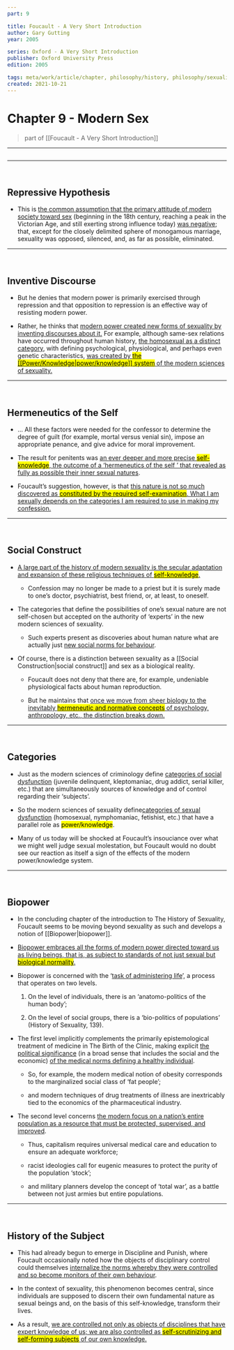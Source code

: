 ```yaml
---
part: 9

title: Foucault - A Very Short Introduction
author: Gary Gutting
year: 2005

series: Oxford - A Very Short Introduction
publisher: Oxford University Press
edition: 2005

tags: meta/work/article/chapter, philosophy/history, philosophy/sexuality
created: 2021-10-21
---
```


# Chapter 9 - Modern Sex
> part of [[Foucault - A Very Short Introduction]]

---

```toc
```

---

<br>

## Repressive Hypothesis

- This is <u>the common assumption that the primary attitude of modern society toward sex</u> (beginning in the 18th century, reaching a peak in the Victorian Age, and still exerting strong influence today) <u>was negative</u>; that, except for the closely delimited sphere of monogamous marriage, sexuality was opposed, silenced, and, as far as possible, eliminated.

---

<br>

## Inventive Discourse

- But he denies that modern power is primarily exercised through repression and that opposition to repression is an effective way of resisting modern power.

- Rather, he thinks that <u>modern power created new forms of sexuality by inventing discourses about it.</u> For example, although same-sex relations have occurred throughout human history, <u>the homosexual as a distinct category</u>, with defining psychological, physiological, and perhaps even genetic characteristics, <u>was created by <mark>the [[Power/Knowledge|power/knowledge]] system</mark> of the modern sciences of sexuality.</u>

---

<br>

## Hermeneutics of the Self

- … All these factors were needed for the confessor to determine the degree of guilt (for example, mortal versus venial sin), impose an appropriate penance, and give advice for moral improvement.

- The result for penitents was <u>an ever deeper and more precise <mark>self-knowledge</mark>, the outcome of a ‘hermeneutics of the self ’ that revealed as fully as possible their inner sexual natures</u>.

- Foucault’s suggestion, however, is that <u>this nature is not so much discovered as <mark>constituted by the required self-examination</mark>. What I am sexually depends on the categories I am required to use in making my confession.</u>

---

<br>

## Social Construct

- <u>A large part of the history of modern sexuality is the secular adaptation and expansion of these religious techniques of <mark>self-knowledge</mark>.</u>

	- Confession may no longer be made to a priest but it is surely made to one’s doctor, psychiatrist, best friend, or, at least, to oneself.

- The categories that define the possibilities of one’s sexual nature are not self-chosen but accepted on the authority of ‘experts’ in the new modern sciences of sexuality.

	- Such experts present as discoveries about human nature what are actually just <u>new social norms for behaviour</u>.

 - Of course, there is a distinction between sexuality as a [[Social Construction|social construct]] and sex as a biological reality.

	- Foucault does not deny that there are, for example, undeniable physiological facts about human reproduction.

	- But he maintains that <u>once we move from sheer biology to the inevitably <mark>hermeneutic and normative concepts</mark> of psychology, anthropology, etc., the distinction breaks down.</u>

---

<br>

## Categories

- Just as the modern sciences of criminology define <u>categories of social dysfunction</u> (juvenile delinquent, kleptomaniac, drug addict, serial killer, etc.) that are simultaneously sources of knowledge and of control regarding their ‘subjects’.

- So the modern sciences of sexuality define<u>categories of sexual dysfunction</u> (homosexual, nymphomaniac, fetishist, etc.) that have a parallel role as <mark>power/knowledge</mark>.

- Many of us today will be shocked at Foucault’s insouciance over what we might well judge sexual molestation, but Foucault would no doubt see our reaction as itself a sign of the effects of the modern power/knowledge system.

---

<br>

## Biopower

- In the concluding chapter of the introduction to The History of Sexuality, Foucault seems to be moving beyond sexuality as such and develops a notion of [[Biopower|biopower]].

- <u>Biopower embraces all the forms of modern power directed toward us as living beings, that is, as subject to standards of not just sexual but <mark>biological normality</mark>.</u>

- Biopower is concerned with the ‘<u>task of administering life</u>’, a process that operates on two levels.

	1. On the level of individuals, there is an ‘anatomo-politics of the human body’;

	2. On the level of social groups, there is a ‘bio-politics of populations’ (<span class="title">History of Sexuality</span>, 139).

- The first level implicitly complements the primarily epistemological treatment of medicine in <span class="title">The Birth of the Clinic</span>, making explicit <u>the political significance</u> (in a broad sense that includes the social and the economic) <u>of the medical norms defining a healthy individual</u>.

	- So, for example, the modern medical notion of obesity corresponds to the marginalized social class of ‘fat people’;

	- and modern techniques of drug treatments of illness are inextricably tied to the economics of the pharmaceutical industry.

- The second level concerns <u>the modern focus on a nation’s entire population as a resource that must be protected, supervised, and improved</u>.

	- Thus, capitalism requires universal medical care and education to ensure an adequate workforce;

	- racist ideologies call for eugenic measures to protect the purity of the population ‘stock’;

	- and military planners develop the concept of ‘total war’, as a battle between not just armies but entire populations.

---

<br>

## History of the Subject

- This had already begun to emerge in <span class="title">Discipline and Punish</span>, where Foucault occasionally noted how the objects of disciplinary control could themselves <u>internalize the norms whereby they were controlled and so become monitors of their own behaviour</u>.

- In the context of sexuality, this phenomenon becomes central, since individuals are supposed to discern their own fundamental nature as sexual beings and, on the basis of this self-knowledge, transform their lives.

- As a result, <u>we are controlled not only as objects of disciplines that have expert knowledge of us; we are also controlled as <mark>self-scrutinizing and self-forming subjects</mark> of our own knowledge.</u>
